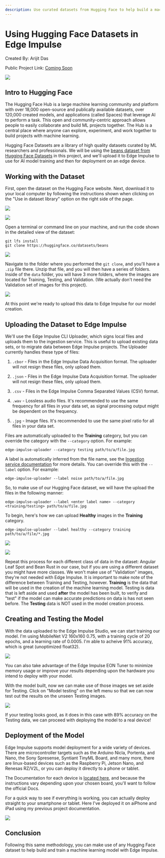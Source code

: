```yaml
---
description: Use curated datasets from Hugging Face to help build a machine learning model with Edge Impulse.
---
```


# Using Hugging Face Datasets in Edge Impulse

Created By:
Arijit Das 

Public Project Link:
[Coming Soon]()

![](.gitbook/assets/using-huggingface-dataset/cover.png)

## Intro to Hugging Face

The Hugging Face Hub is a large machine learning community and platform with over 18,000 open-source and publically available datasets, over 120,000 created models, and applications (called Spaces) that leverage AI to perform a task. This open and community-centric approach allows people to easily collaborate and build ML projects together. The Hub is a central place where anyone can explore, experiment, and work together to build projects with machine learning.

Hugging Face Datasets are a library of high quality datasets curated by ML researchers and professionals. We will be using the [beans dataset from Hugging Face Datasets](https://huggingface.co/datasets/beans) in this project, and we'll upload it to Edge Impulse to use for AI model training and then for deployment on an edge device.

## Working with the Dataset

First, open the dataset on the Hugging Face website. Next, download it to your local computer by following the instructions shown when clicking on the "Use in dataset library" option on the right side of the page.

![](.gitbook/assets/using-huggingface-dataset/huggingface-beans-1.png)

![](.gitbook/assets/using-huggingface-dataset/huggingface-beans-2.png)

Open a terminal or command line on your machine, and run the code shown in the detailed view of the dataset:

```
git lfs install
git clone https://huggingface.co/datasets/beans
```

![](.gitbook/assets/using-huggingface-dataset/clone.png)

Navigate to the folder where you performed the `git clone`, and you'll have a `.zip` file there. Unzip that file, and you will then have a series of folders.  Inside of the `data` folder, you will have 3 more folders, where the images are located for Training, Testing, and Validation.  (We actually don't need the Validation set of images for this project).

![](.gitbook/assets/using-huggingface-dataset/folders.png)

At this point we're ready to upload this data to Edge Impulse for our model creation.

## Uploading the Dataset to Edge Impulse

We'll use the Edge Impulse CLI Uploader, which signs local files and uploads them to the ingestion service. This is useful to upload existing data sets, or to migrate data between Edge Impulse projects. The Uploader currently handles these type of files:

1. `.cbor` - Files in the Edge Impulse Data Acquisition format. The uploader will not resign these files, only upload them.

2. `.json` - Files in the Edge Impulse Data Acquisition format. The uploader will not resign these files, only upload them.

3. `.csv` - Files in the Edge Impulse Comma Separated Values (CSV) format.

4. `.wav` - Lossless audio files. It's recommended to use the same frequency for all files in your data set, as signal processing output might be dependent on the frequency.

5. `.jpg` - Image files. It's recommended to use the same pixel ratio for all files in your data set.

Files are automatically uploaded to the **Training** category, but you can override the category with the `--category` option. For example:

```
edge-impulse-uploader --category testing path/to/a/file.jpg
```

A label is automatically inferred from the file name, see the [Ingestion service documentation](https://docs.edgeimpulse.com/reference/data-ingestion/ingestion-api#ingestion-api) for more details. You can override this with the `--label` option. For example:

```
edge-impulse-uploader --label noise path/to/a/file.jpg
```

So, to make use of our Hugging Face dataset, we will have the upload the files in the following manner:

```
edge-impulse-uploader --label <enter label name> --category <training/testing> path/to/a/file.jpg
```

To begin, here's how we can upload **Healthy** images in the **Training** category.

```
edge-impulse-uploader --label healthy --category training path/to/a/file/*.jpg
```

![](.gitbook/assets/using-huggingface-dataset/upload-1.png)

![](.gitbook/assets/using-huggingface-dataset/upload-2.png)

Repeat this process for each different class of data in the dataset: Angular Leaf Spot and Bean Rust in our case, but if you are using a different dataset you might have more classes. We won't make use of "Validation" images, they're not needed with Edge Impulse. It is important to make note of the difference between Training and Testing, however. **Training** is the data that will be used in the creation of the machine learning model.  Testing is data that is left aside and used **after** the model has been built, to verify and "test" if the model can make accurate predictions on data is has not seen before.  The **Testing** data is NOT used in the model creation process.

## Creating and Testing the Model

With the data uploaded to the Edge Impulse Studio, we can start training our model. I'm using MobileNet V2 160x160 0.75, with a training cycle of 20 epochs, and a learning rate of 0.0005. I'm able to acheive 91% accuracy, which is great (unoptimized float32).

![](.gitbook/assets/using-huggingface-dataset/model-output.png)

You can also take advantage of the Edge Impulse EON Tuner to minimize memory usage or improve your results depending upon the hardware you intend to deploy with your model.

With the model built, now we can make use of those images we set aside for Testing.  Click on "Model testing" on the left menu so that we can now test out the results on the unseen Testing images.

![](.gitbook/assets/using-huggingface-dataset/model-testing.png)

If your testing looks good, as it does in this case with 89% accuracy on the Testing data, we can proceed with deploying the model to a real device!

## Deployment of the Model

Edge Impulse supports model deployment for a wide variety of devices. There are microcontroller targets such as the Arduino Nicla, Portenta, and Nano, the Sony Spresense, Syntiant TinyML Board, and many more, there are linux-based devices such as the Raspberry Pi, Jetson Nano, and Renesas RZ/V2L, or you can deploy it directly to a phone or tablet.

The Documentation for each device is [located here](https://docs.edgeimpulse.com/docs/development-platforms/fully-supported-development-boards), and because the instructions vary depending upon your chosen board, you'll want to follow the official Docs.

For a quick way to see if everything is working, you can actually deploy straight to your smartphone or tablet.  Here I've deployed it on aiPhone and iPad using my previous project documentation.

![](.gitbook/assets/using-huggingface-dataset/impulse-running.jpeg)

## Conclusion

Following this same methodology, you can make use of any Hugging Face dataset to help build and train a machine learning model with Edge Impulse.
